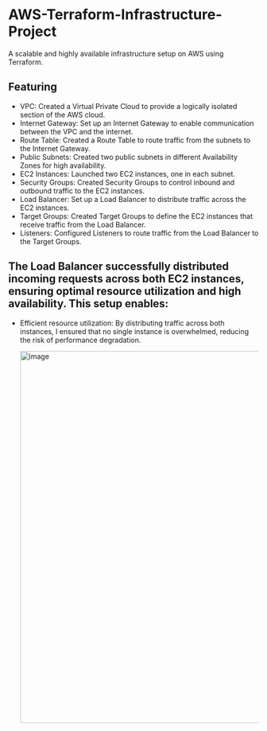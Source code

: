 # AWS-Terraform-Infrastructure-Project

A scalable and highly available infrastructure setup on AWS using Terraform.

## Featuring

* VPC: Created a Virtual Private Cloud to provide a logically isolated section of the AWS cloud.
* Internet Gateway: Set up an Internet Gateway to enable communication between the VPC and the internet.
* Route Table: Created a Route Table to route traffic from the subnets to the Internet Gateway.
* Public Subnets: Created two public subnets in different Availability Zones for high availability.
* EC2 Instances: Launched two EC2 instances, one in each subnet.
* Security Groups: Created Security Groups to control inbound and outbound traffic to the EC2 instances.
* Load Balancer: Set up a Load Balancer to distribute traffic across the EC2 instances.
* Target Groups: Created Target Groups to define the EC2 instances that receive traffic from the Load Balancer.
* Listeners: Configured Listeners to route traffic from the Load Balancer to the Target Groups.


## The Load Balancer successfully distributed incoming requests across both EC2 instances, ensuring optimal resource utilization and high availability. This setup enables:

* Efficient resource utilization: By distributing traffic across both instances, I ensured that no single instance is overwhelmed, reducing the risk of performance degradation.

  <img width="1334" height="748" alt="image" src="https://github.com/user-attachments/assets/9eb9cf1c-a7bc-4ede-8b9c-f7f8f7910b71" />


  
 
